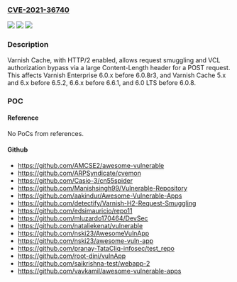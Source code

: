 ### [CVE-2021-36740](https://cve.mitre.org/cgi-bin/cvename.cgi?name=CVE-2021-36740)
![](https://img.shields.io/static/v1?label=Product&message=n%2Fa&color=blue)
![](https://img.shields.io/static/v1?label=Version&message=n%2Fa%20&color=brightgreen)
![](https://img.shields.io/static/v1?label=Vulnerability&message=n%2Fa&color=brightgreen)

### Description

Varnish Cache, with HTTP/2 enabled, allows request smuggling and VCL authorization bypass via a large Content-Length header for a POST request. This affects Varnish Enterprise 6.0.x before 6.0.8r3, and Varnish Cache 5.x and 6.x before 6.5.2, 6.6.x before 6.6.1, and 6.0 LTS before 6.0.8.

### POC

#### Reference
No PoCs from references.

#### Github
- https://github.com/AMCSE2/awesome-vulnerable
- https://github.com/ARPSyndicate/cvemon
- https://github.com/Casio-3/cn55spider
- https://github.com/Manishsingh99/Vulnerable-Repository
- https://github.com/aakindur/Awesome-Vulnerable-Apps
- https://github.com/detectify/Varnish-H2-Request-Smuggling
- https://github.com/edsimauricio/repo11
- https://github.com/mluzardo170464/DevSec
- https://github.com/nataliekenat/vulnerable
- https://github.com/nski23/AwesomeVulnApp
- https://github.com/nski23/awesome-vuln-app
- https://github.com/pranay-TataCliq-infosec/test_repo
- https://github.com/root-dini/vulnApp
- https://github.com/saikrishna-test/webapp-2
- https://github.com/vavkamil/awesome-vulnerable-apps

